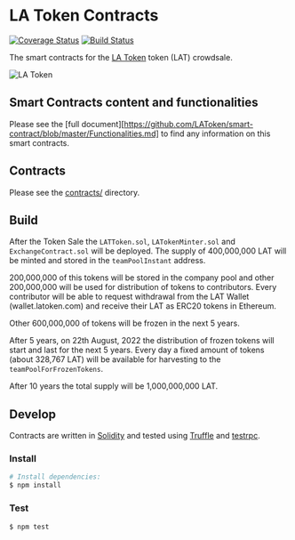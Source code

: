 # LA Token Contracts

[![Coverage Status](https://coveralls.io/repos/github/BlockchainLabsNZ/LAToken-Contracts-Audit/badge.svg?branch=master)](https://coveralls.io/github/BlockchainLabsNZ/LAToken-Contracts-Audit?branch=master) [![Build Status](https://travis-ci.org/BlockchainLabsNZ/LAToken-Contracts-Audit.svg?branch=master)](https://travis-ci.org/BlockchainLabsNZ/LAToken-Contracts-Audit)

The smart contracts for the [LA Token][latoken] token (LAT) crowdsale.

![LA Token](LA_Token.png)

## Smart Contracts content and functionalities

Please see the [full document][https://github.com/LAToken/smart-contract/blob/master/Functionalities.md] to find any information on this smart contracts.

## Contracts

Please see the [contracts/](contracts) directory.

## Build

After the Token Sale the `LATToken.sol`, `LATokenMinter.sol` and `ExchangeContract.sol` will be deployed. The supply of 400,000,000 LAT will be minted and stored in the `teamPoolInstant` address.

200,000,000 of this tokens will be stored in the company pool and other 200,000,000 will be used for distribution of tokens to contributors. Every contributor will be able to request withdrawal from the LAT Wallet (wallet.latoken.com) and receive their LAT as ERC20 tokens in Ethereum.

Other 600,000,000 of tokens will be frozen in the next 5 years. 

After 5 years, on 22th August, 2022 the distribution of frozen tokens will start and last for the next 5 years.
Every day a fixed amount of tokens (about 328,767 LAT) will be available for harvesting to the `teamPoolForFrozenTokens`.

After 10 years the total supply will be 1,000,000,000 LAT.

## Develop

Contracts are written in [Solidity][solidity] and tested using [Truffle][truffle] and [testrpc][testrpc].

### Install

```bash
# Install dependencies:
$ npm install
```

### Test
```bash
$ npm test
```

[latoken]: https://latoken.com/

[solidity]: https://solidity.readthedocs.io/en/develop/
[truffle]: http://truffleframework.com/
[testrpc]: https://github.com/ethereumjs/testrpc
